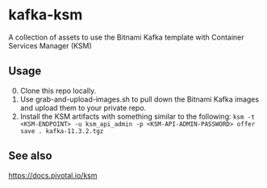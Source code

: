 # kafka-ksm
A collection of assets to use the Bitnami Kafka template with Container Services Manager (KSM)

## Usage
0. Clone this repo locally.
1. Use grab-and-upload-images.sh to pull down the Bitnami Kafka images and upload them to your private repo.
2. Install the KSM artifacts with something similar to the following: `ksm -t <KSM-ENDPOINT> -u ksm_api_admin -p <KSM-API-ADMIN-PASSWORD> offer save . kafka-11.3.2.tgz`

## See also
https://docs.pivotal.io/ksm